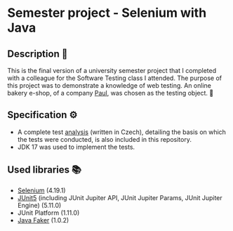 # Semester project - Selenium with Java

## Description 📝

This is the final version of a university semester project that I completed with a colleague for the Software Testing class I attended.
The purpose of this project was to demonstrate a knowledge of web testing.
An online bakery e-shop, of a company [Paul](https://www.paul-cz.com/), was chosen as the testing object. 🥖

## Specification ⚙️

* A complete test [analysis](PaulTest/PaulTest.pdf) (written in Czech), detailing the basis on which the tests were conducted, is also included in this repository.
* JDK 17 was used to implement the tests.

## Used libraries 📚

* [Selenium](https://www.selenium.dev/documentation/overview/) (4.19.1)
* [JUnit5](https://junit.org/junit5/) (including JUnit Jupiter API, JUnit Jupiter Params, JUnit Jupiter Engine) (5.11.0)
* JUnit Platform (1.11.0)
* [Java Faker](https://github.com/DiUS/java-faker) (1.0.2)

